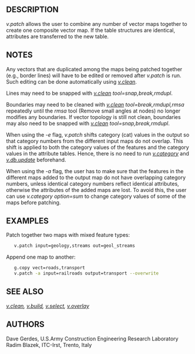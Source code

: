 ## DESCRIPTION

*v.patch* allows the user to combine any number of vector maps together
to create one composite vector map. If the table structures are
identical, attributes are transferred to the new table.

## NOTES

Any vectors that are duplicated among the maps being patched together
(e.g., border lines) will have to be edited or removed after *v.patch*
is run. Such editing can be done automatically using
*[v.clean](v.clean.md)*.

Lines may need to be snapped with *[v.clean](v.clean.md)
tool=snap,break,rmdupl*.

Boundaries may need to be cleaned with *[v.clean](v.clean.md)
tool=break,rmdupl,rmsa* repeatedly until the *rmsa* tool (Remove small
angles at nodes) no longer modifies any boundaries. If vector topology
is still not clean, boundaries may also need to be snapped with
*[v.clean](v.clean.md) tool=snap,break,rmdupl*.

When using the *-e* flag, *v.patch* shifts category (cat) values in the
output so that category numbers from the different input maps do not
overlap. This shift is applied to both the category values of the
features and the category values in the attribute tables. Hence, there
is no need to run *[v.category](v.category.md)* and
*[v.db.update](v.db.update.md)* beforehand.

When using the *-a* flag, the user has to make sure that the features in
the different maps added to the output map do not have overlapping
category numbers, unless identical category numbers reflect identical
attributes, otherwise the attributes of the added maps are lost. To
avoid this, the user can use *v.category option=sum* to change category
values of some of the maps before patching.

## EXAMPLES

Patch together two maps with mixed feature types:

```bash
   v.patch input=geology,streams out=geol_streams
```

Append one map to another:

```bash
   g.copy vect=roads,transport
   v.patch -a input=railroads output=transport --overwrite
```

## SEE ALSO

*[v.clean](v.clean.md), [v.build](v.build.md), [v.select](v.select.md),
[v.overlay](v.overlay.md)*

## AUTHORS

Dave Gerdes, U.S.Army Construction Engineering Research Laboratory
Radim Blazek, ITC-Irst, Trento, Italy
